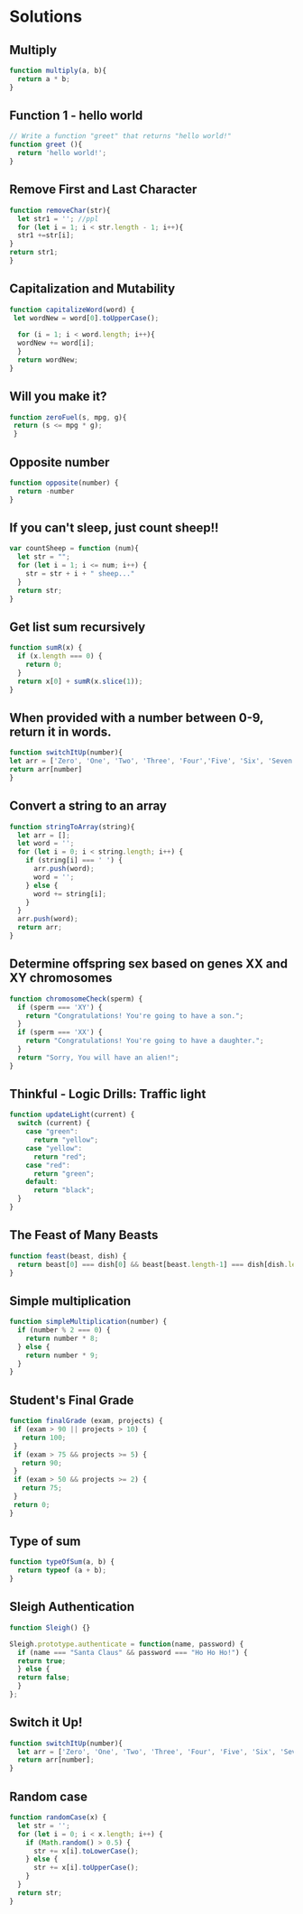 # Solutions

## Multiply

```JavaScript
function multiply(a, b){
  return a * b;
}
```

## Function 1 - hello world

```JavaScript
// Write a function "greet" that returns "hello world!"
function greet (){
  return 'hello world!';
}
```

## Remove First and Last Character

```JavaScript
function removeChar(str){
  let str1 = ''; //ppl
  for (let i = 1; i < str.length - 1; i++){
  str1 +=str[i];
}
return str1;
}
```

## Capitalization and Mutability

```JavaScript
function capitalizeWord(word) {
 let wordNew = word[0].toUpperCase();
  
  for (i = 1; i < word.length; i++){
  wordNew += word[i];
  }
  return wordNew;
}
```

## Will you make it?

```JavaScript
function zeroFuel(s, mpg, g){
 return (s <= mpg * g);
 }
 ```

 ## Opposite number

```JavaScript
function opposite(number) {
  return -number
}
```

## If you can't sleep, just count sheep!!
```JavaScript
var countSheep = function (num){
  let str = "";
  for (let i = 1; i <= num; i++) {
    str = str + i + " sheep..."
  }
  return str;
}
```

## Get list sum recursively

```JavaScript
function sumR(x) {
  if (x.length === 0) {
    return 0;
  }
  return x[0] + sumR(x.slice(1));
}
```

## When provided with a number between 0-9, return it in words.

```JavaScript
function switchItUp(number){
let arr = ['Zero', 'One', 'Two', 'Three', 'Four','Five', 'Six', 'Seven', 'Eight', 'Nine'];
return arr[number]
}
```
## Convert a string to an array

```javascript
function stringToArray(string){
  let arr = [];
  let word = '';
  for (let i = 0; i < string.length; i++) {
    if (string[i] === ' ') {
      arr.push(word);
      word = '';
    } else {
      word += string[i];
    }
  }
  arr.push(word);
  return arr;
}
```

## Determine offspring sex based on genes XX and XY chromosomes

```JavaScript
function chromosomeCheck(sperm) {
  if (sperm === 'XY') {
    return "Congratulations! You're going to have a son.";
  }
  if (sperm === 'XX') {
    return "Congratulations! You're going to have a daughter.";
  }
  return "Sorry, You will have an alien!";
}
```

## Thinkful - Logic Drills: Traffic light

```JavaScript
function updateLight(current) {
  switch (current) {
    case "green":
      return "yellow";
    case "yellow":
      return "red";
    case "red":
      return "green";
    default:
      return "black";
  }
}
```

## The Feast of Many Beasts

```JavaScript
function feast(beast, dish) {
  return beast[0] === dish[0] && beast[beast.length-1] === dish[dish.length-1];
}
```

## Simple multiplication
```JavaScript
function simpleMultiplication(number) {
  if (number % 2 === 0) {
    return number * 8;
  } else {
    return number * 9;
  }
}
```

## Student's Final Grade

```JavaScript
function finalGrade (exam, projects) {
 if (exam > 90 || projects > 10) {
   return 100;
 }
 if (exam > 75 && projects >= 5) {
   return 90;
 }
 if (exam > 50 && projects >= 2) {
   return 75;
 }
 return 0;
}
```

## Type of sum

```JavaScript
function typeOfSum(a, b) {
  return typeof (a + b);
}
```
## Sleigh Authentication

```JavaScript
function Sleigh() {}

Sleigh.prototype.authenticate = function(name, password) {
  if (name === "Santa Claus" && password === "Ho Ho Ho!") {
  return true;
  } else {
  return false;
  }
};
```

## Switch it Up!

```JavaScript
function switchItUp(number){
  let arr = ['Zero', 'One', 'Two', 'Three', 'Four', 'Five', 'Six', 'Seven', 'Eight', 'Nine'];
  return arr[number];
}
```

## Random case

```JavaScript
function randomCase(x) {
  let str = '';
  for (let i = 0; i < x.length; i++) {
    if (Math.random() > 0.5) {
      str += x[i].toLowerCase();
    } else {
      str += x[i].toUpperCase();
    }
  }
  return str;
}
```


